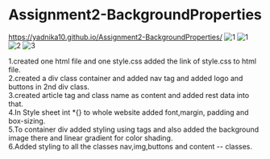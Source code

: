 # Assignment2-BackgroundProperties
https://yadnika10.github.io/Assignment2-BackgroundProperties/
![1](https://github.com/yadnika10/Assignment2-BackgroundProperties/assets/122971264/a32891c3-47c0-4f3c-aba6-23670bc7c8cd)
![1](https://github.com/yadnika10/Assignment2-BackgroundProperties/assets/122971264/d437049e-c1b4-4aff-b094-478f32d4e8e9)
![2](https://github.com/yadnika10/Assignment2-BackgroundProperties/assets/122971264/b8e92116-94e8-4f20-9cec-9bc3d9419925)
![3](https://github.com/yadnika10/Assignment2-BackgroundProperties/assets/122971264/eb6d91a2-8b34-4919-bb83-243cb724aecd)

1.created one html file and one style.css added the link of style.css to html file.<br>
2.created a div class container and added nav tag and added logo and buttons in 2nd div class.<br>
3.created article tag and class name as content and added rest data into that.<br>
4.In Style sheet int *{} to whole website added font,margin, padding and box-sizing.<br>
5.To container div added styling using tags and also added the background image there and linear gradient for color shading.<br>
6.Added styling to all the classes nav,img,buttons and content -- classes.<br>
